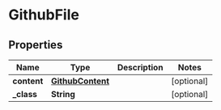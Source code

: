 
# GithubFile

## Properties
Name | Type | Description | Notes
------------ | ------------- | ------------- | -------------
**content** | [**GithubContent**](GithubContent.md) |  |  [optional]
**_class** | **String** |  |  [optional]



